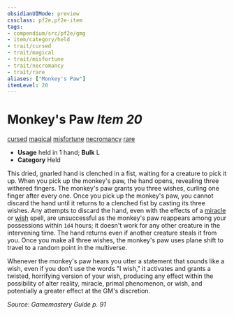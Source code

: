 ```yaml
---
obsidianUIMode: preview
cssclass: pf2e,pf2e-item
tags:
- compendium/src/pf2e/gmg
- item/category/held
- trait/cursed
- trait/magical
- trait/misfortune
- trait/necromancy
- trait/rare
aliases: ["Monkey's Paw"]
itemLevel: 20
---
```

# Monkey's Paw *Item 20*  
[cursed](../../../rules/traits/cursed-gmg.md)  [magical](../../../rules/traits/magical.md)  [misfortune](../../../rules/traits/misfortune.md)  [necromancy](../../../rules/traits/necromancy.md)  [rare](../../../rules/traits/rare.md)  

- **Usage** held in 1 hand; **Bulk** L
- **Category** Held

This dried, gnarled hand is clenched in a fist, waiting for a creature to pick it up. When you pick up the monkey's paw, the hand opens, revealing three withered fingers. The monkey's paw grants you three wishes, curling one finger after every one. Once you pick up the monkey's paw, you cannot discard the hand until it returns to a clenched fist by casting its three wishes. Any attempts to discard the hand, even with the effects of a [miracle](../../spells/miracle.md) or [wish](../../spells/wish.md) spell, are unsuccessful as the monkey's paw reappears among your possessions within `1d4` hours; it doesn't work for any other creature in the intervening time. The hand returns even if another creature steals it from you. Once you make all three wishes, the monkey's paw uses plane shift to travel to a random point in the multiverse.

Whenever the monkey's paw hears you utter a statement that sounds like a wish, even if you don't use the words "I wish," it activates and grants a twisted, horrifying version of your wish, producing any effect within the possibility of alter reality, miracle, primal phenomenon, or wish, and potentially a greater effect at the GM's discretion.

*Source: Gamemastery Guide p. 91*